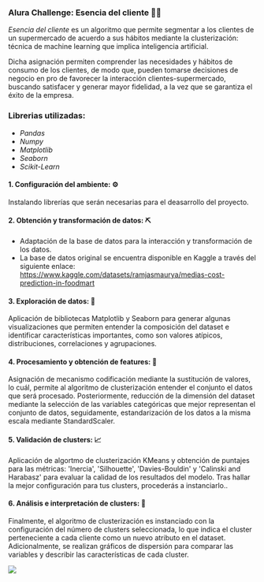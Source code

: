 ### Alura Challenge: Esencia del cliente 🛒🚦

*Esencia del cliente* es un algoritmo que permite segmentar a los clientes de un supermercado de acuerdo a sus hábitos mediante la clusterización: técnica de machine learning que implica inteligencia artificial. 

Dicha asignación permiten comprender las necesidades y hábitos de consumo de los clientes, de modo que, pueden tomarse decisiones de negocio en pro de favorecer la interacción clientes-supermercado, buscando satisfacer y generar mayor fidelidad, a la vez que se garantiza el éxito de la empresa. 

### **Librerias utilizadas:**
- *Pandas*
- *Numpy*
- *Matplotlib*
- *Seaborn*
- *Scikit-Learn*

#### 1. Configuración del ambiente:  ⚙
Instalando librerías que serán necesarias para el deasarrollo del proyecto.

#### 2. Obtención y transformación de datos: ⛏
 - Adaptación de la base de datos para la interacción y transformación de los datos.
 - La base de datos original se encuentra disponible en Kaggle a través del siguiente enlace: https://www.kaggle.com/datasets/ramjasmaurya/medias-cost-prediction-in-foodmart

#### 3. Exploración de datos: 🧹
Aplicación de bibliotecas Matplotlib y Seaborn para generar algunas visualizaciones que permiten entender la composición del dataset e identificar características importantes, como son valores atípicos, distribuciones, correlaciones y agrupaciones.

#### 4. Procesamiento y obtención de features: 🤔
Asignación de mecanismo codificación mediante la sustitución de valores, lo cuál, permite al algoritmo de clusterización entender el conjunto el datos que será procesado. Posteriormente, reducción de la dimensión del dataset mediante la selección de las variables categóricas que mejor representan el conjunto de datos, seguidamente, estandarización de los datos a la misma escala mediante StandardScaler.

#### 5. Validación de clusters: 📈
Aplicación de algortmo de clusterización KMeans y obtención de puntajes para las métricas: 'Inercia', 'Silhouette', 'Davies-Bouldin' y 'Calinski and Harabasz' para evaluar la calidad de los resultados del modelo. Tras hallar la mejor configuración para tus clusters, procederás a instanciarlo..

#### 6. Análisis e interpretación de clusters: 🤖
Finalmente, el algoritmo de clusterización es instanciado con la configuración del número de clusters seleccionada, lo que indica el cluster perteneciente a cada cliente como un nuevo atributo en el dataset. Adicionalmente, se realizan gráficos de dispersión para comparar las variables y describir las características de cada cluster.

![](https://github.com/geeorgebixleer/Esencia-del-cliente-Alura-Challenge/blob/main/Challenge_3.png)
